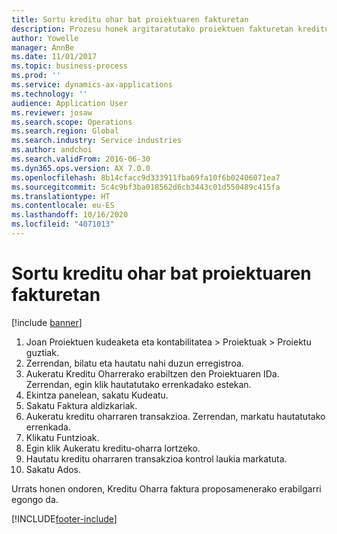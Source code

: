 ```yaml
---
title: Sortu kreditu ohar bat proiektuaren fakturetan
description: Prozesu honek argitaratutako proiektuen fakturetan kreditu oharra nola sortu erakusten du.
author: Yowelle
manager: AnnBe
ms.date: 11/01/2017
ms.topic: business-process
ms.prod: ''
ms.service: dynamics-ax-applications
ms.technology: ''
audience: Application User
ms.reviewer: josaw
ms.search.scope: Operations
ms.search.region: Global
ms.search.industry: Service industries
ms.author: andchoi
ms.search.validFrom: 2016-06-30
ms.dyn365.ops.version: AX 7.0.0
ms.openlocfilehash: 8b14cfacc9d333911fba69fa10f6b02406071ea7
ms.sourcegitcommit: 5c4c9bf3ba018562d6cb3443c01d550489c415fa
ms.translationtype: HT
ms.contentlocale: eu-ES
ms.lasthandoff: 10/16/2020
ms.locfileid: "4071013"
---
```

# <a name="create-a-credit-note-on-project-invoices"></a>Sortu kreditu ohar bat proiektuaren fakturetan

[!include [banner](../../includes/banner.md)]

1. Joan Proiektuen kudeaketa eta kontabilitatea > Proiektuak > Proiektu guztiak. 
2. Zerrendan, bilatu eta hautatu nahi duzun erregistroa. 
3. Aukeratu Kreditu Oharrerako erabiltzen den Proiektuaren IDa. Zerrendan, egin klik hautatutako errenkadako estekan. 
4. Ekintza panelean, sakatu Kudeatu. 
5. Sakatu Faktura aldizkariak. 
6. Aukeratu kreditu oharraren transakzioa. Zerrendan, markatu hautatutako errenkada. 
7. Klikatu Funtzioak. 
8. Egin klik Aukeratu kreditu-oharra lortzeko. 
9. Hautatu kreditu oharraren transakzioa kontrol laukia markatuta.
10. Sakatu Ados. 

Urrats honen ondoren, Kreditu Oharra faktura proposamenerako erabilgarri egongo da.


[!INCLUDE[footer-include](../../includes/footer-banner.md)]
